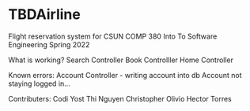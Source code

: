 # TBDAirline

Flight reservation system for CSUN COMP 380 Into To Software Engineering Spring 2022

What is working?
  Search Controller
  Book Controlller
  Home Controller

Known errors:
  Account Controller - writing account into db
  Account not staying logged in...


Contributers:
  Codi Yost
  Thi Nguyen
  Christopher Olivio
  Hector Torres
  
  
